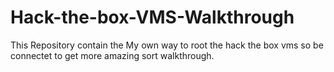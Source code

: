 # Hack-the-box-VMS-Walkthrough
This Repository contain the My own way to root the hack the box vms so be connectet to get more amazing sort walkthrough.
